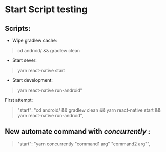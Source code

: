 Start Script testing
=====================

Scripts:
-------
+ Wipe gradlew cache: 
>cd android/ && gradlew clean 

+ Start sever: 
>yarn react-native start 

+ Start development: 
>yarn react-native run-android"

First attempt:
>"start": "cd android/ && gradlew clean && yarn react-native start  && yarn react-native run-android",


New automate command with *concurrently* :
---------------------
>"start": "yarn concurrently \"command1 arg\" \"command2 arg\"",
